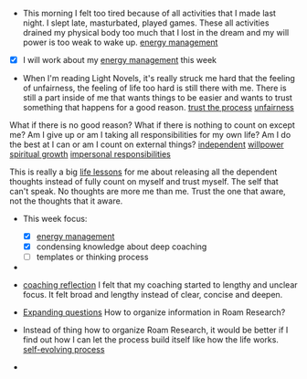 - This morning I felt too tired because of all activities that I made last night. I slept late, masturbated, played games. These all activities drained my physical body too much that I lost in the dream and my will power is too weak to wake up. [energy management](<energy management.md>)
- [x] I will work about my [energy management](<energy management.md>) this week
- When I'm reading Light Novels, it's really struck me hard that the feeling of unfairness, the feeling of life too hard is still there with me. There is still a part inside of me that wants things to be easier and wants to trust something that happens for a good reason.  [trust the process](<trust the process.md>) [unfairness](<unfairness.md>)

What if there is no good reason? What if there is nothing to count on except me? Am I give up or am I taking all responsibilities for my own life? Am I do the best at I can or am I count on external things? [independent](<independent.md>) [willpower](<willpower.md>) [spiritual growth](<spiritual growth.md>) [impersonal responsibilities](<impersonal responsibilities.md>)

This is really a big [life lessons](<life lessons.md>) for me about releasing all the dependent thoughts instead of fully count on myself and trust myself. The self that can't speak. No thoughts are more me than me. Trust the one that aware, not the thoughts that it aware. 
- This week focus:
    - [x] [energy management](<energy management.md>)
    - [x] condensing knowledge about deep coaching
    - [ ] templates or thinking process 
- 
- [coaching reflection](<coaching reflection.md>) I felt that my coaching started to lengthy and unclear focus. It felt broad and lengthy instead of clear, concise and deepen.
- [Expanding questions](<Expanding questions.md>) How to organize information in Roam Research?

- Instead of thing how to organize Roam Research, it would be better if I find out how I can let the process build itself like how the life works. [self-evolving process](<self-evolving process.md>)
- 
